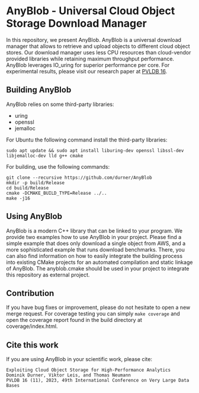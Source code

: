 # AnyBlob - Universal Cloud Object Storage Download Manager

In this repository, we present AnyBlob.
AnyBlob is a universal download manager that allows to retrieve and upload objects to different cloud object stores.
Our download manager uses less CPU resources than cloud-vendor provided libraries while retaining maximum throughput performance.
AnyBlob leverages IO\_uring for superior performance per core.
For experimental results, please visit our research paper at [PVLDB 16](https://www.vldb.org/pvldb/vol16/p2769-durner.pdf).

## Building AnyBlob

AnyBlob relies on some third-party libraries:
- uring
- openssl
- jemalloc

For Ubuntu the following command install the third-party libraries:
```
sudo apt update && sudo apt install liburing-dev openssl libssl-dev libjemalloc-dev lld g++ cmake
```

For building, use the following commands:
```
git clone --recursive https://github.com/durner/AnyBlob
mkdir -p build/Release
cd build/Release
cmake -DCMAKE_BUILD_TYPE=Release ../..
make -j16
```

## Using AnyBlob

AnyBlob is a modern C++ library that can be linked to your program.
We provide two examples how to use AnyBlob in your project.
Please find a simple example that does only download a single object from AWS, and a more sophisticated example that runs download benchmarks.
There, you can also find information on how to easily integrate the building process into existing CMake projects for an automated compilation and static linkage of AnyBlob.
The anyblob.cmake should be used in your project to integrate this repository as external project.

## Contribution

If you have bug fixes or improvement, please do not hesitate to open a new merge request.
For coverage testing you can simply `make coverage` and open the coverage report found in the build directory at coverage/index.html.

## Cite this work

If you are using AnyBlob in your scientific work, please cite:

```
Exploiting Cloud Object Storage for High-Performance Analytics
Dominik Durner, Viktor Leis, and Thomas Neumann
PVLDB 16 (11), 2023, 49th International Conference on Very Large Data Bases
```
